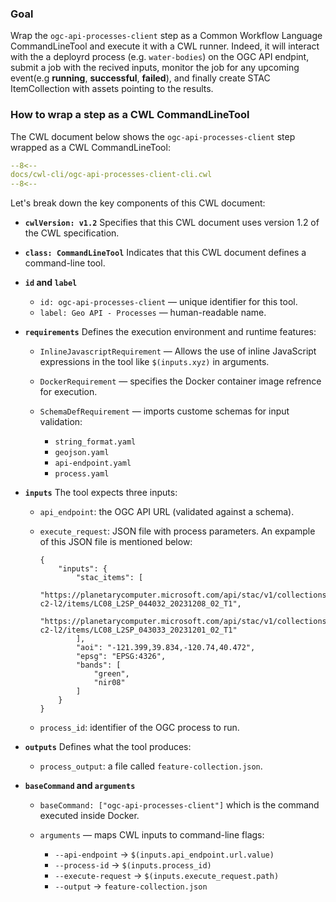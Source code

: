 ### Goal 

Wrap the `ogc-api-processes-client` step as a Common Workflow Language CommandLineTool and execute it with a CWL runner. Indeed, it will interact with the a deployrd process (e.g. `water-bodies`) on the OGC API endpint, submit a job with the recived inputs, monitor the job for any upcoming event(e.g **running**, **successful**, **failed**), and finally create STAC ItemCollection with assets pointing to the results. 



### How to wrap a step as a CWL CommandLineTool 

The CWL document below shows the `ogc-api-processes-client` step wrapped as a CWL CommandLineTool:

```yaml linenums="1" title="ogc-api-processes-client-cli.cwl"
--8<--
docs/cwl-cli/ogc-api-processes-client-cli.cwl
--8<--
```


Let's break down the key components of this CWL document:

- **`cwlVersion: v1.2`**
   Specifies that this CWL document uses version 1.2 of the CWL specification.

- **`class: CommandLineTool`**
   Indicates that this CWL document defines a command-line tool.

- **`id` and `label`**

   * `id: ogc-api-processes-client` — unique identifier for this tool.
   * `label: Geo API - Processes` — human-readable name.

- **`requirements`**
   Defines the execution environment and runtime features:

   * `InlineJavascriptRequirement` — Allows the use of inline JavaScript expressions in the tool like `$(inputs.xyz)` in arguments.
   * `DockerRequirement` — specifies the Docker container image refrence for execution.
   * `SchemaDefRequirement` — imports custome schemas for input validation:

     * `string_format.yaml`
     * `geojson.yaml`
     * `api-endpoint.yaml`
     * `process.yaml`

- **`inputs`**
   The tool expects three inputs:

   * `api_endpoint`: the OGC API URL (validated against a schema).
   * `execute_request`: JSON file with process parameters. An expample of this JSON file is mentioned below:

        ```
        {
            "inputs": {
                "stac_items": [
                    "https://planetarycomputer.microsoft.com/api/stac/v1/collections/landsat-c2-l2/items/LC08_L2SP_044032_20231208_02_T1",
                    "https://planetarycomputer.microsoft.com/api/stac/v1/collections/landsat-c2-l2/items/LC08_L2SP_043033_20231201_02_T1"
                ],
                "aoi": "-121.399,39.834,-120.74,40.472",
                "epsg": "EPSG:4326",
                "bands": [
                    "green",
                    "nir08"
                ]
            }
        }
        ```
   * `process_id`: identifier of the OGC process to run.

- **`outputs`**
   Defines what the tool produces:

   * `process_output`: a file called `feature-collection.json`.

- **`baseCommand` and `arguments`**

   * `baseCommand: ["ogc-api-processes-client"]` which is the command executed inside Docker.
   * `arguments` — maps CWL inputs to command-line flags:

     * `--api-endpoint` → `$(inputs.api_endpoint.url.value)`
     * `--process-id` → `$(inputs.process_id)`
     * `--execute-request` → `$(inputs.execute_request.path)`
     * `--output` → `feature-collection.json`






